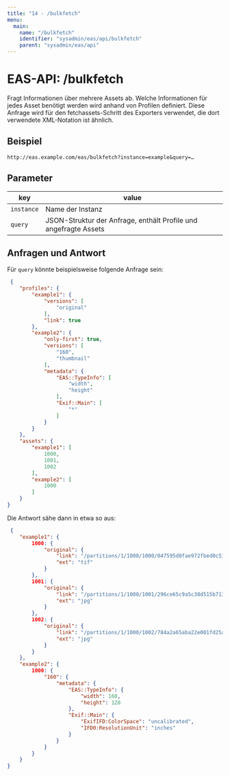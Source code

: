 ```yaml
---
title: "14 - /bulkfetch"
menu:
  main:
    name: "/bulkfetch"
    identifier: "sysadmin/eas/api/bulkfetch"
    parent: "sysadmin/eas/api"
---
```

#  EAS-API: /bulkfetch

Fragt Informationen über mehrere Assets ab. Welche Informationen für jedes Asset benötigt werden wird anhand von Profilen definiert. Diese Anfrage wird für den fetchassets-Schritt des Exporters verwendet, die dort verwendete XML-Notation ist ähnlich.

##  Beispiel

```url
http://eas.example.com/eas/bulkfetch?instance=example&query=…
```


##  Parameter


|key|value|
|---|---|
|`instance`          |Name der Instanz|
|`query`             |JSON-Struktur der Anfrage, enthält Profile und angefragte Assets|

##  Anfragen und Antwort

Für `query` könnte beispielsweise folgende Anfrage sein:

```json
 {
    "profiles": {
        "example1": {
            "versions": [
                "original"
            ],
            "link": true
        },
        "example2": {
            "only-first": true,
            "versions": [
                "160",
                "thumbnail"
            ],
            "metadata": {
                "EAS::TypeInfo": [
                    "width",
                    "height"
                ],
                "Exif::Main": [
                    "*"
                ]
            }
        }
    },
    "assets": {
        "example1": [
            1000,
            1001,
            1002
        ],
        "example2": [
            1000
        ]
    }
}
```

Die Antwort sähe dann in etwa so aus:

```json
 {
    "example1": {
        1000: {
            "original": {
                "link": "/partitions/1/1000/1000/047595d0fae972fbed0c51b4a41c7a349e0c47bb/image/tiff",
                "ext": "tif"
            }
        },
        1001: {
            "original": {
                "link": "/partitions/1/1000/1001/296ce65c9a5c38d515b713bbb3fa42d0d027204c/image/jpeg",
                "ext": "jpg"
            }
        },
        1002: {
            "original": {
                "link": "/partitions/1/1000/1002/784a2a65aba22e001fd25a1b9e8544e058fbc703/image/jpeg",
                "ext": "jpg"
            }
        }
    },
    "example2": {
        1000: {
            "160": {
                "metadata": {
                    "EAS::TypeInfo": {
                        "width": 160,
                        "height": 120
                    },
                    "Exif::Main": {
                        "ExifIFD:ColorSpace": "uncalibrated",
                        "IFD0:ResolutionUnit": "inches"
                    }
                }
            }
        }
    }
}
```
